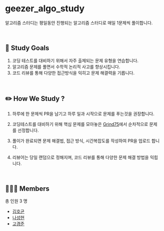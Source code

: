 # geezer_algo_study

알고리즘 스터디는 평일동안 진행되는 알고리즘 스터디로 매일 1문제씩 풀이합니다.

<br>

## 🎯 Study Goals

1. 코딩 테스트를 대비하기 위해서 자주 출제되는 문제 유형을 연습합니다.
2. 알고리즘 문제를 풀면서 수학적 논리적 사고를 향상시킵니다.
3. 코드 리뷰를 통해 다양한 접근방식을 익히고 문제 해결력을 기릅니다.

<br>

## ✏️ How We Study ?

1. 하루에 한 문제씩 PR을 남기고 하루 일과 시작으로 문제를 푸는것을 권장합니다.

2. 코딩테스트를 대비하기 위해 핵심 문제를 모아놓은 [Grind75](https://www.techinterviewhandbook.org/grind75/)에서 순차적으로 문제를 선정합니다.<br>

3. 풀이가 완료되면 문제 해결법, 접근 방식, 시간복잡도를 작성하여 PR을 업로드 합니다.

4. 리뷰어는 당일 랜덤으로 정해지며, 코드 리뷰를 통해 다양한 문제 해결 방법을 익힙니다.

<br>

## 🤹🏻‍♀️ Members

총 인원 3 명

- [김호균](https://github.com/tjd985)
- [나성현](https://github.com/Soberanalysts)
- [고경준](https://github.com/kyeongjun-ko)
